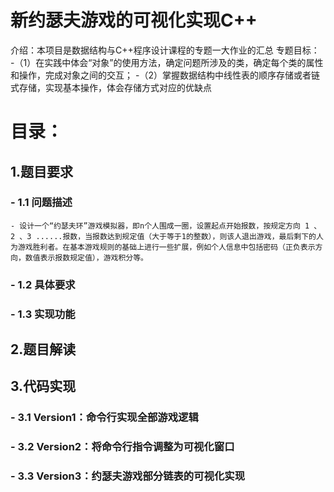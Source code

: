 # 新约瑟夫游戏的可视化实现C++
介绍：本项目是数据结构与C++程序设计课程的专题一大作业的汇总
专题目标：
-（1）在实践中体会“对象”的使用方法，确定问题所涉及的类，确定每个类的属性和操作，完成对象之间的交互；
-（2）掌握数据结构中线性表的顺序存储或者链式存储，实现基本操作，体会存储方式对应的优缺点
# 目录：
## 1.题目要求
### - 1.1 问题描述
    - 设计一个“约瑟夫环”游戏模拟器，即n个人围成一圈，设置起点开始报数，按规定方向 1 、 2 、3 ......报数，当报数达到规定值（大于等于1的整数），则该人退出游戏，最后剩下的人为游戏胜利者。在基本游戏规则的基础上进行一些扩展，例如个人信息中包括密码（正负表示方向，数值表示报数规定值），游戏积分等。
### - 1.2 具体要求
### - 1.3 实现功能
## 2.题目解读
## 3.代码实现
### - 3.1 Version1：命令行实现全部游戏逻辑
### - 3.2 Version2：将命令行指令调整为可视化窗口
### - 3.3 Version3：约瑟夫游戏部分链表的可视化实现

